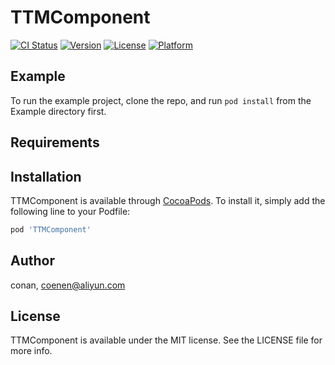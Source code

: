 # TTMComponent

[![CI Status](https://img.shields.io/travis/conan/TTMComponent.svg?style=flat)](https://travis-ci.org/conan/TTMComponent)
[![Version](https://img.shields.io/cocoapods/v/TTMComponent.svg?style=flat)](https://cocoapods.org/pods/TTMComponent)
[![License](https://img.shields.io/cocoapods/l/TTMComponent.svg?style=flat)](https://cocoapods.org/pods/TTMComponent)
[![Platform](https://img.shields.io/cocoapods/p/TTMComponent.svg?style=flat)](https://cocoapods.org/pods/TTMComponent)

## Example

To run the example project, clone the repo, and run `pod install` from the Example directory first.

## Requirements

## Installation

TTMComponent is available through [CocoaPods](https://cocoapods.org). To install
it, simply add the following line to your Podfile:

```ruby
pod 'TTMComponent'
```

## Author

conan, coenen@aliyun.com

## License

TTMComponent is available under the MIT license. See the LICENSE file for more info.
